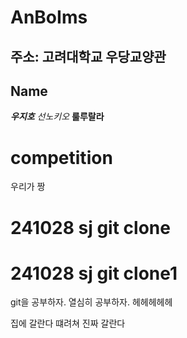 # AnBoIms

## 주소: 고려대학교 우당교양관

## Name
***우지호*** *선노키오* **룰루랄라**

# competition
우리가 짱
# 241028 sj git clone

# 241028 sj git clone1

git을 공부하자. 
열심히 공부하자.
헤헤헤헤헤

집에 갈란다 떄려쳐
진짜 갈란다

